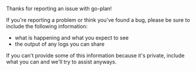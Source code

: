 Thanks for reporting an issue with go-plan!

If you're reporting a problem or think you've found a bug, please be sure to include the following information:

- what is happening and what you expect to see
- the output of any logs you can share

If you can't provide some of this information because it's private, include what you can and we'll try to assist anyways.
